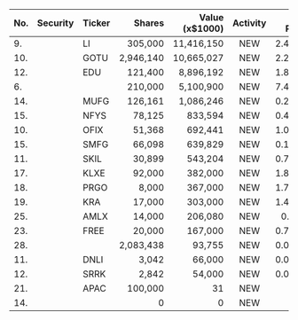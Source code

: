 No. | Security | Ticker | Shares | Value (x$1000) | Activity | % Port
|--- | --- | --- | ---:| ---:|:---:| ---:|
 9.||LI</a>|305,000|11,416,150|NEW|2.43%|<a href=rel="bookmark"></a>
10.||GOTU</a>|2,946,140|10,665,027|NEW|2.27%|<a href=rel="bookmark"></a>
12.||EDU</a>|121,400|8,896,192|NEW|1.89%|<a href=rel="bookmark"></a>
6.|||210,000|5,100,900|NEW|7.44%|rel="bookmark"></a>
14.||MUFG</a>|126,161|1,086,246|NEW|0.23%|<a href=rel="bookmark"></a>
15.||NFYS</a>|78,125|833,594|NEW|0.41%|<a href=rel="bookmark"></a>
10.||OFIX</a>|51,368|692,441|NEW|1.01%|<a href=rel="bookmark"></a>
15.||SMFG</a>|66,098|639,829|NEW|0.13%|<a href=rel="bookmark"></a>
11.||SKIL</a>|30,899|543,204|NEW|0.79%|<a href=rel="bookmark"></a>
17.||KLXE</a>|92,000|382,000|NEW|1.81%|<a href=rel="bookmark"></a>
18.||PRGO</a>|8,000|367,000|NEW|1.74%|<a href=rel="bookmark"></a>
19.||KRA</a>|17,000|303,000|NEW|1.44%|<a href=rel="bookmark"></a>
25.||AMLX</a>|14,000|206,080|NEW|0.1%|<a href=rel="bookmark"></a>
23.||FREE</a>|20,000|167,000|NEW|0.79%|<a href=rel="bookmark"></a>
28.|||2,083,438|93,755|NEW|0.04%|rel="bookmark"></a>
11.||DNLI</a>|3,042|66,000|NEW|0.06%|<a href=rel="bookmark"></a>
12.||SRRK</a>|2,842|54,000|NEW|0.04%|<a href=rel="bookmark"></a>
21.||APAC</a>|100,000|31|NEW|0%|<a href=rel="bookmark"></a>
14.|||0|0|NEW|0%|rel="bookmark"></a>
